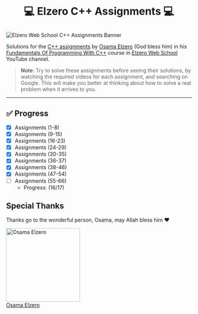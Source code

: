 # <p align="center"> 💻 Elzero C++ Assignments 💻 </p>

![Elzero Web School C++ Assignments Banner](https://github.com/iTzVoko/elzero-cpp-assignments/assets/70109144/1f22f63f-995b-491d-868d-89d415717dbb)

Solutions for the [C++ assignments](https://elzero.org/category/assignments/cpp-assignments/) by [Osama Elzero](https://www.facebook.com/OsElzero/) (God bless him) in his [Fundamentals Of Programming With C++](https://youtube.com/playlist?list=PLDoPjvoNmBAwy-rS6WKudwVeb_x63EzgS) course in [Elzero Web School](https://www.youtube.com/@ElzeroWebSchool) YouTube channel.

> **Note**:
> Try to solve these assignments before seeing their solutions, by watching the required videos for each assignment, and searching on Google.
> This will make you better at thinking about how to solve a real problem when it arrives to you.

---

## ✅ Progress

- [x] Assignments (1-8)
- [x] Assignments (9-15)
- [x] Assignments (16-23)
- [x] Assignments (24-29)
- [x] Assignments (30-35)
- [x] Assignments (36-37)
- [x] Assignments (38-46)
- [x] Assignments (47-54)
- [ ] Assignments (55-66)
  - Progress: (16/17)

## Special Thanks

Thanks go to the wonderful person, Osama, may Allah bless him ❤️

<a href="https://github.com/OsamaElzero">
  <img src="https://avatars.githubusercontent.com/u/3822745?v=4" alt="Osama Elzero" width="200px">
  <br>
  Osama Elzero
</a>
